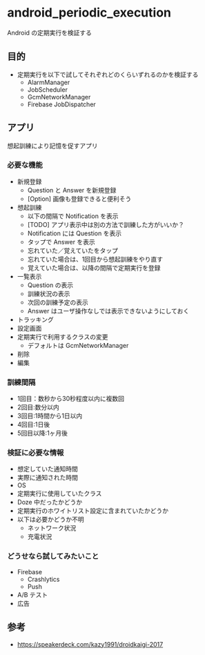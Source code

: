 # android_periodic_execution

Android の定期実行を検証する

## 目的

* 定期実行を以下で試してそれぞれどのくらいずれるのかを検証する
    * AlarmManager
    * JobScheduler
    * GcmNetworkManager
    * Firebase JobDispatcher
    
## アプリ

想起訓練により記憶を促すアプリ

### 必要な機能

* 新規登録
    * Question と Answer を新規登録
    * [Option] 画像も登録できると便利そう
* 想起訓練
    * 以下の間隔で Notification を表示
    * [TODO] アプリ表示中は別の方法で訓練した方がいいか？
    * Notification には Question を表示
    * タップで Answer を表示
    * 忘れていた／覚えていたをタップ
    * 忘れていた場合は、1回目から想起訓練をやり直す
    * 覚えていた場合は、以降の間隔で定期実行を登録
* 一覧表示
    * Question の表示
    * 訓練状況の表示
    * 次回の訓練予定の表示
    * Answer はユーザ操作なしでは表示できないようにしておく
* トラッキング
* 設定画面
* 定期実行で利用するクラスの変更
    * デフォルトは GcmNetworkManager
* 削除
* 編集

### 訓練間隔

* 1回目：数秒から30秒程度以内に複数回
* 2回目:数分以内
* 3回目:1時間から1日以内
* 4回目:1日後
* 5回目以降:1ヶ月後

### 検証に必要な情報

* 想定していた通知時間
* 実際に通知された時間
* OS
* 定期実行に使用していたクラス
* Doze 中だったかどうか
* 定期実行のホワイトリスト設定に含まれていたかどうか
* 以下は必要かどうか不明
    * ネットワーク状況
    * 充電状況

### どうせなら試してみたいこと

* Firebase
    * Crashlytics
    * Push
* A/B テスト
* 広告

## 参考

* https://speakerdeck.com/kazy1991/droidkaigi-2017
